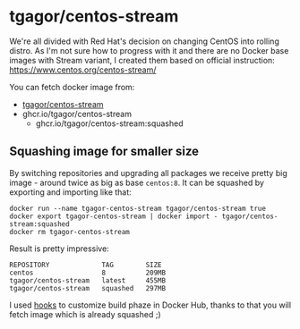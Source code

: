 tgagor/centos-stream
====================

We're all divided with Red Hat's decision on changing CentOS into rolling distro. As I'm not sure how to progress with it and there are no Docker base images with Stream variant, I created them based on official instruction: https://www.centos.org/centos-stream/


You can fetch docker image from:
* [tgagor/centos-stream](https://hub.docker.com/repository/docker/tgagor/centos-stream)
* ghcr.io/tgagor/centos-stream
    * ghcr.io/tgagor/centos-stream:squashed

Squashing image for smaller size
--------------------------------

By switching repositories and upgrading all packages we receive pretty big image - around twice as big as base `centos:8`. It can be squashed by exporting and importing like that:

```
docker run --name tgagor-centos-stream tgagor/centos-stream true
docker export tgagor-centos-stream | docker import - tgagor/centos-stream:squashed
docker rm tgagor-centos-stream
```

Result is pretty impressive:
```
REPOSITORY             TAG        SIZE
centos                 8          209MB
tgagor/centos-stream   latest     455MB
tgagor/centos-stream   squashed   297MB
```

I used [hooks](https://docs.docker.com/docker-hub/builds/advanced/) to customize build phaze in Docker Hub, thanks to that you will fetch image which is already squashed ;)
